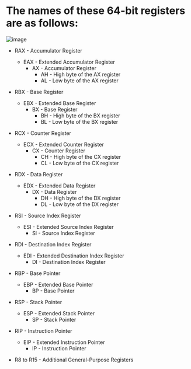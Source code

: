 # The names of these 64-bit registers are as follows:
![image](https://github.com/user-attachments/assets/46f69db1-c826-4aea-a6ba-cd6ea5283aa5)

   * RAX - Accumulator Register
     * EAX - Extended Accumulator Register
       * AX - Accumulator Register
         * AH - High byte of the AX register
         * AL - Low byte of the AX register
        
       
   * RBX - Base Register
     * EBX - Extended Base Register
       * BX - Base Register
         * BH - High byte of the BX register
         * BL - Low byte of the BX register
      
       
   * RCX - Counter Register
     * ECX - Extended Counter Register
       * CX - Counter Register
         * CH - High byte of the CX register
         * CL - Low byte of the CX register
      
   
   * RDX - Data Register
     * EDX - Extended Data Register
       * DX - Data Register
         * DH - High byte of the DX register
         * DL - Low byte of the DX register


   * RSI - Source Index Register
     * ESI - Extended Source Index Register
       * SI - Source Index Register
      
       
   * RDI - Destination Index Register
     * EDI - Extended Destination Index Register
       * DI - Destination Index Register
      
       
   * RBP - Base Pointer
     * EBP - Extended Base Pointer
       * BP - Base Pointer
      
       
   * RSP - Stack Pointer
     * ESP - Extended Stack Pointer
       * SP - Stack Pointer
      
   
   * RIP - Instruction Pointer
     * EIP - Extended Instruction Pointer
       * IP - Instruction Pointer
      
     
   * R8 to R15 - Additional General-Purpose Registers
















   

